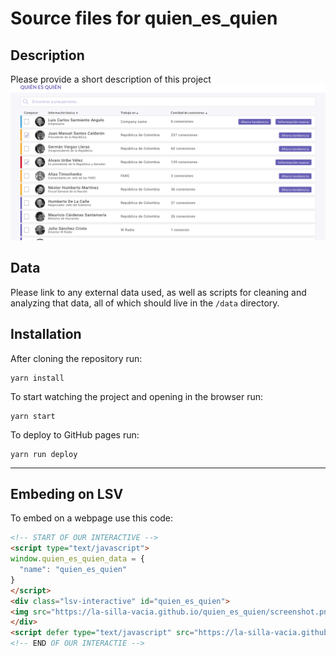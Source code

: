 Source files for quien_es_quien
=====

## Description

Please provide a short description of this project
![](https://raw.githubusercontent.com/la-silla-vacia/quien_es_quien/master/screenshot.png)

## Data
Please link to any external data used, as well as scripts for cleaning and analyzing that data, all of which should live in the `/data` directory.

## Installation
After cloning the repository run:
```
yarn install
```

To start watching the project and opening in the browser run:
```
yarn start
```

To deploy to GitHub pages run:
```
yarn run deploy
```

---

## Embeding on LSV
To embed on a webpage use this code:
```html
<!-- START OF OUR INTERACTIVE -->
<script type="text/javascript">
window.quien_es_quien_data = {
  "name": "quien_es_quien"
}
</script>
<div class="lsv-interactive" id="quien_es_quien">
<img src="https://la-silla-vacia.github.io/quien_es_quien/screenshot.png" class="screenshot" style="width:100%;">
</div>
<script defer type="text/javascript" src="https://la-silla-vacia.github.io/quien_es_quien/script.js"></script>
<!-- END OF OUR INTERACTIE -->
```